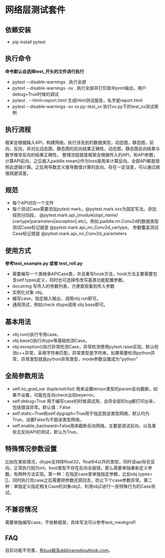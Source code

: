 # 网络层测试套件
## 依赖安装
* pip install pytest

## 执行命令
**命令默认会选择test_开头的文件进行执行**
* pytest --disable-warnings . 执行全部
* pytest --disable-warnings -sv . 执行全部并打印其中print输出，用户debug=True时候的调试
* pytest . --html=report.html 生成Html测试报告，名字是report.html
* pytest --disable-warnings -sv xx.py::test_xx 执行xx.py下的test_xx测试用例

## 执行流程
框架会根据输入API，构建网络，执行涉及到的数据类型，动态图，静态图，前向，反向，并对比动态图，静态图的前向结果正确性，动态图，静态图反向结果与数学推导反向的结果正确性。
整理流程就是框架会根据传入的API，和API参数，计算API前向，之后接入paddle.mean()作为loss层用来计算反向。全部API都是按照此逻辑计算。之后用导数定义推导数值计算的反向，存在一定误差，可以通过阈值规避误差。

## 规范
* 每个API对应一个文件
* 每个测试Case需要添加pytest mark，@pytest.mark.xxx为固定写法。添加规则分四段， @pytest.mark.api_(module)_(api_name)_(vartype|parameters|exception|.etc)。例如,paddle.nn.Conv2d的数据类型测试Case标记就是 @pytest.mark.api_nn_Conv2d_vartype。 参数覆盖测试Case标记就是 @pytest.mark.api_nn_Conv2d_parameters

## 使用方式
**参考test_example.py 或者 test_roll.py**
* 需要编写一个类继承APICase类，并且重写hook方法，hook方法主要需要包含self.types定义，同时也可选择性改写基类功能配置参数。
* docstring 写传入的参数列表，方便直观看到传入参数
* 实例化对象 obj。
* 编写case，指定输入输出，调用obj.run即可。
* 通用测试，例如check dtype调用 obj.base即可。

## 基本用法
* obj.run()执行专用case。
* obj.base()执行dtype等基础检测Case。
* obj.exception()执行异常检测Case，异常检测使用pytest.raise实现。默认检测c++异常，采用字符串匹配，异常类型是字符串。如果需要检测python异常，异常类型就是python异常类型，mode参数设置成为"python"

## 全局参数用法
* self.no_grad_var (tuple/set/list) 用来设置tensor类型的param反向截断，如果不设置，可能在反向check出现keyerror。
* self.debug=True 用于编写case的时候调试用，会将全部的log都打印出来，包括错误异常。默认值：False
* self.static=True和self.dygraph=True用于指定跑该类型网络，默认均为True，设置False为不跑该类型网络。
* self.enable_backward=False用来截断反向网络，主要是调试前向，以及某些无反向API的测试，默认为True。

## 特殊情况参数设置
比如在某些情况，dtype支持除float32，float64以外的类型，同时该api存在反向，正常执行因为int，bool类型不存在反向会报错，那么需要单独重新定义参数，有两种方法实现。第一种：在指定case里单独指定参数，比如obj.types=[]，同时执行完case之后需要把参数还原回去，防止下个case参数异常。第二种：单独定义指定相关Case的对象obj2，利用obj2进行一些特殊行为的Case测试。

## 不兼容情况
需要单独编写case，不依赖框架，具体写法可以参考test_meshgrid1

## FAQ
目前功能不完善，有bug联系dddivano@outlook.com。
